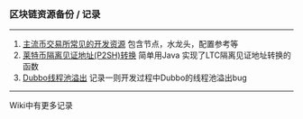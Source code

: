 ### 区块链资源备份 / 记录
-----
1. [主流币交易所常见的开发资源](https://github.com/qq29oo/cryptocurrency/wiki/%E4%B8%BB%E6%B5%81%E5%B8%81%E7%A7%8D%E4%BA%A4%E6%98%93%E6%89%80%E5%AF%B9%E6%8E%A5%E8%B5%84%E6%BA%90%E6%B1%87%E6%80%BB) 包含节点，水龙头，配置参考等
2. [莱特币隔离见证地址(P2SH)转换](https://github.com/qq29oo/cryptocurrency/wiki/%E8%8E%B1%E7%89%B9%E5%B8%81%E9%9A%94%E7%A6%BB%E8%A7%81%E8%AF%81%E5%9C%B0%E5%9D%80(P2SH)%E8%BD%AC%E6%8D%A2) 简单用Java 实现了LTC隔离见证地址转换的函数
3. [Dubbo线程池溢出](https://github.com/qq29oo/cryptocurrency/wiki/Dubbo%E7%BA%BF%E7%A8%8B%E6%B1%A0%E5%86%85%E5%AD%98%E6%BA%A2%E5%87%BA) 记录一则开发过程中Dubbo的线程池溢出bug


----
Wiki中有更多记录
